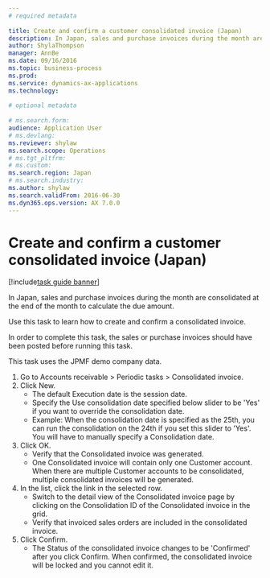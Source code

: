```yaml
--- 
# required metadata 
 
title: Create and confirm a customer consolidated invoice (Japan)
description: In Japan, sales and purchase invoices during the month are consolidated at the end of the month to calculate the due amount. 
author: ShylaThompson
manager: AnnBe 
ms.date: 09/16/2016
ms.topic: business-process 
ms.prod:  
ms.service: dynamics-ax-applications 
ms.technology:  
 
# optional metadata 
 
# ms.search.form:   
audience: Application User 
# ms.devlang:  
ms.reviewer: shylaw
ms.search.scope: Operations 
# ms.tgt_pltfrm:  
# ms.custom:  
ms.search.region: Japan
# ms.search.industry: 
ms.author: shylaw
ms.search.validFrom: 2016-06-30 
ms.dyn365.ops.version: AX 7.0.0 
---
```

# Create and confirm a customer consolidated invoice (Japan)

[!include[task guide banner](../../includes/task-guide-banner.md)]

In Japan, sales and purchase invoices during the month are consolidated at the end of the month to calculate the due amount. 



Use this task to learn how to create and confirm a consolidated invoice. 



In order to complete this task, the sales or purchase invoices should have been posted before running this task.



This task uses the JPMF demo company data.

1. Go to Accounts receivable > Periodic tasks > Consolidated invoice.
2. Click New.
    * The default Execution date is the session date.  
    * Specify the Use consolidation date specified below slider to be 'Yes' if you want to override the consolidation date.  
    * Example: When the consolidation date is specified as the 25th, you can run the consolidation on the 24th if you set this slider to 'Yes'. You will have to manually specify a Consolidation date.  
3. Click OK.
    * Verify that the Consolidated invoice was generated.  
    * One Consolidated invoice will contain only one Customer account. When there are multiple Customer accounts to be consolidated, multiple consolidated invoices will be generated.  
4. In the list, click the link in the selected row.
    * Switch to the detail view of the Consolidated invoice page  by clicking on the Consolidation ID of the Consolidated invoice in the grid.  
    * Verify that invoiced sales orders are included in the consolidated invoice.  
5. Click Confirm.
    * The Status of the consolidated invoice changes to be 'Confirmed' after you click Confirm. When confirmed, the consolidated invoice will be locked and you cannot edit it.  

